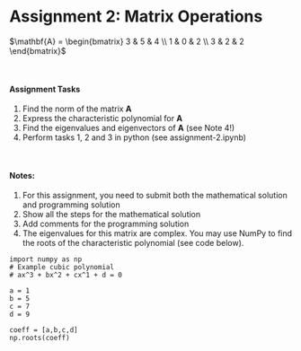 # Assignment 2: Matrix Operations


$\mathbf{A} = \begin{bmatrix}
3 & 5 & 4 \\
1 & 0 & 2 \\
3 & 2 & 2
\end{bmatrix}$

<br/>

#### Assignment Tasks
1. Find the norm of the matrix $\mathbf{A}$
2. Express the characteristic polynomial for $\mathbf{A}$
3. Find the eigenvalues and eigenvectors of $\mathbf{A}$ (see Note 4!)
4. Perform tasks 1, 2 and 3 in python (see assignment-2.ipynb)

<br/>

#### Notes:
1. For this assignment, you need to submit both the mathematical solution and programming solution
2. Show all the steps for the mathematical solution
3. Add comments for the programming solution 
4. The eigenvalues for this matrix are complex. You may use NumPy to find the roots of the characteristic polynomial (see code below).


```
import numpy as np
# Example cubic polynomial
# ax^3 + bx^2 + cx^1 + d = 0

a = 1
b = 5
c = 7
d = 9

coeff = [a,b,c,d]
np.roots(coeff)
```